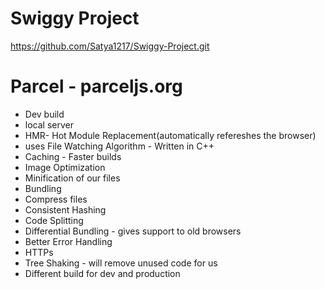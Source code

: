 # Swiggy Project 
https://github.com/Satya1217/Swiggy-Project.git

# Parcel - parceljs.org
- Dev build
- local server
- HMR- Hot Module Replacement(automatically refereshes the browser)
- uses File Watching Algorithm - Written in C++
- Caching - Faster builds
- Image Optimization
- Minification of our files
- Bundling
- Compress files
- Consistent Hashing
- Code Splitting
- Differential Bundling - gives support to old browsers
- Better Error Handling
- HTTPs
- Tree Shaking - will remove unused code for us
- Different build for dev and production


